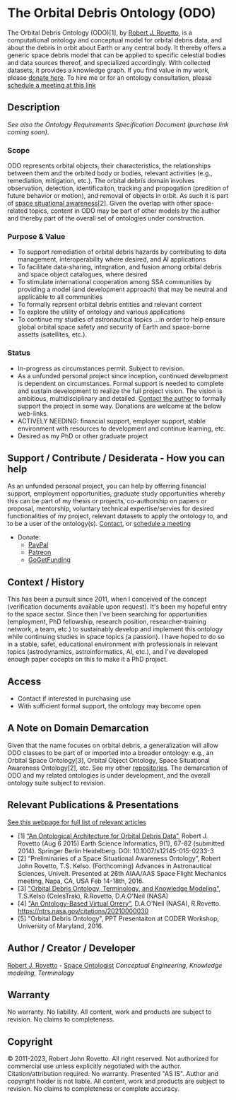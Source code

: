 # The Orbital Debris Ontology (ODO)
The Orbital Debris Ontology (ODO)[1], by [Robert J. Rovetto](https://github.com/rrovetto), is a computational ontology and conceptual model for orbital debris data, and about the debris in orbit about Earth or any central body. It thereby offers a generic space debris model that can be applied to specific celestial bodies and data sources thereof, and specialized accordingly. With collected datasets, it provides a knowledge graph. If you find value in my work, please [donate here](https://gogetfunding.com/creating-meaning-full-space-terminologies-knowledge-models-for-space-safety/). To hire me or for an ontology consultation, please [schedule a meeting at this link](https://tinyurl.com/yas7trzy)

## Description
_See also the Ontology Requirements Specification Document (purchase link coming soon)._

### Scope
ODO represents orbital objects, their characteristics, the relationships between them and the orbited body or bodies, relevant activities (e.g., remediation, mitigation, etc.). The orbital debris domain involves observation, detection, identificaiton, tracking and propogation (predition of future behavior or motion), and removal of objects in orbit. As such it is part of [space situational awareness](https://github.com/rrovetto/space-situational-awareness-domain-ontology)[2]. Given the overlap with other space-related topics, content in ODO may be part of other models by the author and thereby part of the overall set of ontologies under construction. 

### Purpose & Value
* To support remediation of orbital debris hazards by contributing to data management, interoperability where desired, and AI applications
* To facilitate data-sharing, integration, and fusion among orbital debris and space object catalogues, where desired
* To stimulate international cooperation among SSA communities by providing a model (and development approach) that may be neutral and applicable to all communities
* To formally reprsent orbital debris entities and relevant content
* To explore the utility of ontology and various applications
* To continue my studies of astronautical topics
...in order to help ensure global orbital space safety and security of Earth and space-borne assetts (satellites, etc.).

### Status
* In-progress as circumstances permit. Subject to revision. 
* As a unfunded personal project since inception, continued development is dependent on circumstances. Formal support is needed to complete and sustain development to realize the full project vision. The vision is ambitious, multidisciplinary and detailed. [Contact the author](https://ontospace.wordpress.com/contact) to formally support the project in some way. Donations are welcome at the below web-links.  
* ACTIVELY NEEDING: financial support, employer support, stable environment with resources to development and continue learning, etc.
* Desired as my PhD or other graduate project

## Support / Contribute / Desiderata - How you can help 
As an unfunded personal project, you can help by offerring financial support, employment opportunities, graduate study opportunities whereby this can be part of my thesis or projects, co-authorship on papers or proposal, mentorship, voluntary technical expertise/servies for desired functionalities of my project, relevant datasets to apply the ontology to, and to be a user of the ontology(s). [Contact](https://ontospace.wordpress.com/contact), or [schedule a meeting](https://tinyurl.com/hm8wu2sa) 

* Donate: 
  * [PayPal](https://tinyurl.com/donateViaPayPalrr)
  * [Patreon](https://tinyurl.com/y9qegjsh)
  * [GoGetFunding](https://gogetfunding.com/?p=6893352)

## Context / History
This has been a pursuit since 2011, when I conceived of the concept (verification documents available upon request). It's been my hopeful entry to the space sector. Since then I've been searching for opportunities (employment, PhD fellowship, research position, researcher-training network, a team, etc.) to sustainably develop and implement this ontology while continuing studies in space topics (a passion). I have hoped to do so in a stable, safet, educational environment with professionals in relevant topics (astrodynamics, astroinformatics, AI, etc.), and I've developed enough paper cocepts on this to make it a PhD project.

## Access
* Contact if interested in purchasing use 
* With sufficient formal support, the ontology may become open 

## A Note on Domain Demarcation
Given that the name focuses on orbital debris, a generalization will allow ODO classes to be part of or imported into a broader ontology: e.g., an Orbital Space Ontology[3], Orbital Object Ontology, Space Situational Awareness Ontology[2], etc. See my other [repositories](https://github.com/rrovetto?page=2&tab=repositories). The demarcation of ODO and my related ontologies is under development, and the overall ontology suite subject to revision.

## Relevant Publications & Presentations
[See this webpage for full list of relevant articles](https://ontospace.wordpress.com/publications)

* [1] [“An Ontological Architecture for Orbital Debris Data”](http://link.springer.com/article/10.1007/s12145-015-0233-3), Robert J. Rovetto (Aug 6 2015) Earth Science Informatics, 9(1), 67-82 (submitted 2014). Springer Berlin Heidelberg. DOI: 10.1007/s12145-015-0233-3
* [2] “Preliminaries of a Space Situational Awareness Ontology”, Robert John Rovetto, T.S. Kelso. (Forthcoming) Advances in Astronautical Sciences, Univelt. Presented at 26th AIAA/AAS Space Flight Mechanics meeting, Napa, CA, USA Feb 14-18th, 2016.
* [3] ["Orbital Debris Ontology, Terminology, and Knowledge Modeling"](https://ntrs.nasa.gov/search.jsp?R=20200000988), T.S.Kelso (CelesTrak), R.Rovetto, D.A.O'Neil (NASA)
* [4] ["An Ontology-Based Virtual Orrery"](https://ntrs.nasa.gov/citations/20210000030), D.A.O'Neil (NASA), R.Rovetto. https://ntrs.nasa.gov/citations/20210000030
* [5] "Orbital Debris Ontology", PPT Presentaiton at CODER Workshop, University of Maryland, 2016.
 
## Author / Creator / Developer
[Robert J. Rovetto](http://orcid.org/0000-0003-3835-7817) - [Space Ontologist](https://purl.org/space-ontology)
_Conceptual Engineering, Knowledge modeling, Terminology_

## Warranty 
No warranty. No liability. All content, work and products are subject to revision. No claims to completeness.  

## Copyright
© 2011-2023, Robert John Rovetto. All right reserved.
Not authorized for commercial use unless explicitly negotiated with the author. Citation/attribution required.
No warranty. Presented "AS IS". Author and copyright holder is not liable. All content, work and products are subject to revision. No claims to completeness or complete accuracy.
